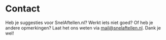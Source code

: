 <script lang="ts">
	import Meta from '$lib/layout/meta.svelte';
</script>

<Meta title="SnelAftellen.nl: Contact" />

# Contact

Heb je suggesties voor SnelAftellen.nl? Werkt iets niet goed? Of heb je andere opmerkingen? Laat het ons weten via [mail@snelaftellen.nl](mailto:mail@snelaftellen.nl). Dank je wel!
